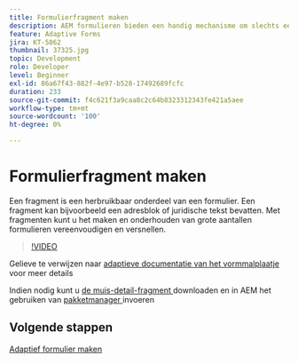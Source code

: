 ```yaml
---
title: Formulierfragment maken
description: AEM formulieren bieden een handig mechanisme om slechts eenmaal een formuliersegment als een deelvenster of een groep velden te maken en deze in adaptieve formulieren opnieuw te gebruiken.
feature: Adaptive Forms
jira: KT-5862
thumbnail: 37325.jpg
topic: Development
role: Developer
level: Beginner
exl-id: 86a67f43-882f-4e97-b528-17492689fcfc
duration: 233
source-git-commit: f4c621f3a9caa8c2c64b8323312343fe421a5aee
workflow-type: tm+mt
source-wordcount: '100'
ht-degree: 0%

---
```


# Formulierfragment maken

Een fragment is een herbruikbaar onderdeel van een formulier. Een fragment kan bijvoorbeeld een adresblok of juridische tekst bevatten. Met fragmenten kunt u het maken en onderhouden van grote aantallen formulieren vereenvoudigen en versnellen.


>[!VIDEO](https://video.tv.adobe.com/v/37325?quality=12&learn=on)



Gelieve te verwijzen naar [ adaptieve documentatie van het vormmalplaatje ](https://experienceleague.adobe.com/docs/experience-manager-65/forms/adaptive-forms-basic-authoring/adaptive-form-fragments.html) voor meer details

Indien nodig kunt u [ de muis-detail-fragment ](assets/spouse-details-fragment.zip) downloaden en in AEM het gebruiken van [ pakketmanager ](http://localhost:4502/crx/packmgr/index.jsp) invoeren

## Volgende stappen

[Adaptief formulier maken](./create-adaptive-form.md)
